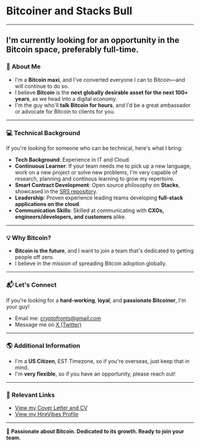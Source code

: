 # **Bitcoiner and Stacks Bull**

---

## **I'm currently looking for an opportunity in the Bitcoin space, preferably full-time.**

### 🌟 **About Me**

- I'm a **Bitcoin maxi**, and I've converted everyone I can to Bitcoin—and will continue to do so.
- I believe **Bitcoin** is the **next globally desirable asset for the next 100+ years**, as we head into a digital economy.
- I'm the guy who'll **talk Bitcoin for hours**, and I'd be a great ambassador or advocate for Bitcoin to clients for you.

---

### 💻 **Technical Background**

If you're looking for someone who can be technical, here's what I bring:

- **Tech Background**: Experience in IT and Cloud.
- **Continuous Learner**: If your team needs me to pick up a new language, work on a new project or solve new problems, I'm very capable of research, planning and continous learning to grow my repertoire.
- **Smart Contract Development**: Open source philosophy on **Stacks**, showcased in the [SRS repository](https://github.com/highrollerBTC/SR-ROS).
- **Leadership**: Proven experience leading teams developing **full-stack applications on the cloud**.
- **Communication Skills**: Skilled at communicating with **CXOs, engineers/developers, and customers** alike.

---

### 💡 **Why Bitcoin?**

- **Bitcoin is the future**, and I want to join a team that's dedicated to getting people off zero.
- I believe in the mission of spreading Bitcoin adoption globally.

---

### 📬 **Let's Connect**

If you're looking for a **hard-working**, **loyal**, and **passionate Bitcoiner**, I'm your guy! 

- Email me: [cryptofronts@gmail.com](mailto:cryptofronts@gmail.com)
- Message me on [X (Twitter)](https://x.com/cryptofronts)

---

### 🌎 **Additional Information**

- I'm a **US Citizen**, EST Timezone, so if you're overseas, just keep that in mind.
- I'm **very flexible**, so if you have an opportunity, please reach out!

---

### 📄 **Relevant Links**

- [View my Cover Letter and CV](https://github.com/highrollerBTC/professoinal-career/blob/main/Cover%20Letter%20and%20CV.md)
- [View my HireVibes Profile](https://app.hirevibes.com/jobseekers/a8a07a23-8d62-4019-9c47-39870f5fd53c)

---

🌟 **Passionate about Bitcoin. Dedicated to its growth. Ready to join your team.**
